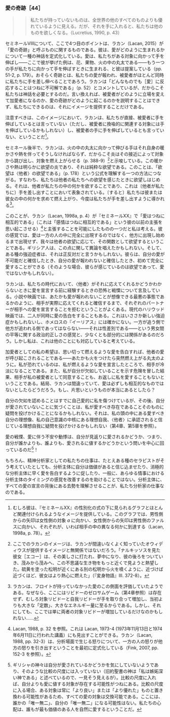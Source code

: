 ### 愛の奇跡［44］
<!-- The Miracle of Love  -->

<!-- What we do not have seems better than everything else in all the world, but should we get it, we want something else. Lucretius, 1990, p.43 -->
>> 私たちが持っていないものは、全世界の他のすべてのものよりも優れているように見える。だが、それを手に入れると、私たちは他のものを欲しくなる。（Lucretius, 1990, p. 43）

<!-- The fourth point I will make here about Seminar VIII concerns what Lacan (2015) calls “the miracle of love.” He formulates a sort of myth about how love comes into being: love arises, he proposes, when we reach out toward an object - the examples he gives here being a flower, fruit, or log in a fire - and another hand reaches out toward us (pp. 51-2, 179). Presumably the miracle is that our love is reciprocated, the beloved reaching almost simultaneously for us. Lacan comments that “it is always inexplicable that anything whatsoever responds to [love]” (p. 52), which is why we need a myth. In other words, we cannot explain how the miracle of love occurs, how the beloved changes positions and becomes a lover; all we can do is provide an image for it. -->
セミネールⅧについて、ここで4つ目のポイントは、ラカン（Lacan, 2015）が「愛の奇跡」と呼ぶものに関するものである。彼は、愛がどのように生まれるかについて一種の神話を定式化している。愛は、私たちがある対象に向かって手を伸ばし——ここで彼が挙げた例は、花、果物、火の中の丸太である——もう一つの手が私たちに向かって手を伸ばすときに生まれる、と彼は提案している（pp. 51-2, p. 179）。おそらく奇跡とは、私たちの愛が報われ、被愛者がほとんど同時に私たちに手を差し伸べることであろう。ラカンは「どんなものでも［愛］に反応することはつねに不可解である」（p. 52）とコメントしているが、だからこそ私たちは神話を必要とするのだ。言い換えれば、被愛者がどのように立場を変えて加愛者になるのか、愛の奇跡がどのように起こるのかを説明することはできず、私たちにできるのは、それにイメージを提供することだけである。

<!-- Note that in this image Lacan does not say that we are reaching directly for the beloved (though perhaps for an object metonymically related to the beloved?) or for the beloved’s hand.26 -->
注意すべきは、このイメージにおいて、ラカンは、私たちが直接、被愛者に手を伸ばしているとは言っていない（ただし、被愛者に換喩的に関連する対象には手を伸ばしているかもしれない）し、被愛者の手に手を伸ばしているとも言っていない、ということだ[^26]。

<!-- Later in the seminar, Lacan indicates that the hand that extends toward the log in the fire must do so with its own warmth or heat so that the flame leaps from the object, setting the object afire, at its approach (pp. 388-9).27 This warmth or heat is obviously the flame of desire: it is pure desirousness. This leads to one way of understanding the formula “Desire is the Other’s desire” (p. 178): we begin to desire when we sense the other’s desire for us. It is the other’s desire for something in us, represented in the reaching out, that sets us ablaze for something in him or her, leading us to reach out in turn.28 -->
セミネール後半で、ラカンは、火の中の丸太に向かって伸びる手はそれ自身の暖かさや熱を伴ってそうしなければならず、だからこそ炎はその接近によって対象から跳び出し、対象を燃え上がらせる（p. 388-9）[^27]と示唆している。この暖かさや熱は明らかに欲望の炎であり、それは純粋な欲望である。このことは、「欲望は〈他者〉の欲望である」（p. 178）という公式を理解する一つの方法につながる。すなわち、私たちは他者の私たちへの欲望を感じたときに欲望しはじめる。それは、他者が私たちの中の何かを欲することであり、これは〔他者が私たちに〕手を差し出すことにおいて表象されている。〔すると〕私たちは彼または彼女の中の何かを求めて燃え上がり、今度は私たちが手を差し出すように導かれる[^28]。

<!-- This is, I believe, one of the things that allows Lacan (1998a, p. 4) to claim in Seminar XX that “love is always mutual” (which harks back to his earlier claim that “feelings are always mutual”),29 his sense being that love does not fully emerge in one person until it has begun to emerge in the other, and that we desire in response to and as a function of the other person’s desire. The Greeks might have begged to differ here. And certain obsessives might say it is just the opposite: they can fully love only when they are sure their love is impossible, when they are sure their love will be unrequited. (In such cases, it might well be desire they are feeling, however, not love.) -->
このことが、ラカン（Lacan, 1998a, p. 4）が『セミネールXX』で「愛はつねに相互的である」（これは「感情はつねに相互的である」という彼の以前の主張を思い起こさせる）[^29]と主張することを可能にしたものの一つだと私は考える。彼の感覚では、愛は一方の人の中に完全に出現するのではなく、他方に出現し始めるまで出現せず、我々は他者の欲望に応じて、その関数として欲望するということである。ギリシア人は、この点に関して異論を唱えたかもしれない。そして、ある種の強迫症者は、それは正反対だと言うかもしれない。彼らは、自分の愛が不可能だと確信したとき、自分の愛が報われないと確信したとき、初めて完全に愛することができる（そのような場合、彼らが感じているのは欲望であって、愛ではないかもしれない）。

<!-- Lacan mentions the fear and trembling we experience, in our own times, before declaring our love when we are not sure the other is ready to respond in kind. A great deal is made of this in novels and films, where we see that each partner refuses to declare his or her love for the other until he or she is pretty sure the other in fact reciprocates, as if the worst thing imaginable were for love to be unrequited. In contemporary Hollywood films, this sometimes leads to both partners declaring their love for each other simultaneously. This may be a somewhat new obsession, and it is certainly not found in Homer’s Iliad. It is probably related at least in part to some political-correctness sense about the equality between the sexes; one cannot be the pursuer and the other the pursued - that would be sexist. But I believe it corresponds to something else as well. -->
ラカンは、私たちの時代において、〈他者〉がそれに応えてくれるかどうかわからないときに愛を宣言する前に経験するときの恐怖と戦慄について言及している。小説や映画では、あたかも愛が報われないことが想像できる最悪の事態であるかのように、相手が実際に応えてくれると確信するまで、それぞれのパートナーが相手への愛を宣言することを拒むということがよくある。現代のハリウッド映画では、二人が同時に愛の告白をすることもある。これはいささか新しい強迫症かもしれないし、ホメロスの『イーリアス』には確かにない。一方が追う側で他方が追われる側であってはならない——それは性差別である——という男女間の平等に関する政治的正しさの感覚と、少なくとも部分的には関係があるのだろう。しかし私は、これは他のことにも対応していると考えている。

<!-- For my hope as a lover is that if I take the plunge and declare my burning love, the other’s love will be aroused - just like a log that suddenly bursts into flames when I stir the fire. My fear is that I will declare my burning love and the other will be left cold and uninter  ested; I will have taken the risk of showing that I lack and the other will neither agree to be my beloved object nor love me in return. After all, what if Lacan is wrong and love is not always mutual? What if there really is such a thing as unrequited love? -->
加愛者としての私の希望は、思い切って燃えるような愛を告白すれば、他者の愛が呼び起こされることである——あたかも火をつけたら突然燃え上がる丸太のように。私が恐れているのは、私が燃えるような愛を宣言したところで、相手が冷淡になることである。また、私が自分が欠如していることを示す危険を冒した結果、相手が私の被愛者として同意することも、お返しに私を愛することもないということである。結局、ラカンは間違っていて、愛は必ずしも相互的なものではないとしたらどうだろう。もし、片思いというものが本当にあるとしたら？

<!-- To admit to my lack already wounds me narcissistically, but to then find myself unloved may call into question my very lovability. It may call into question the ideal image of myself as lovable that I carry around in my head, the ideal ego at the core of my sense of self, the ideal ego that I believe to be approved of by the Other (see Chapters 4 and 5). -->
自分の欠如を認めることはすでに自己愛的に私を傷つけているが、その後、自分が愛されていないことに気づくことは、私が愛すべき存在であることそのものに疑問を投げかけることになるかもしれない。それは、私の頭の中にある愛すべき自分の理想像、私の自己意識の中核にある理想自我、〈他者〉に承認されると信じている理想自我に疑問を投げかけるかもしれない（第4章、第5章を参照）。

<!-- The trembling of love, the anxiety and palpitations that love involves, revolve around the question whether I will be loved in return, that is, the question whether I am worthy of being loved more worthy than someone else, more worthy than everyone else!30 -->
愛の戦慄、愛に伴う不安や動悸は、自分が見返りに愛されるかどうか、つまり、自分が誰かよりも、誰よりも、愛されるに値するかどうかという問いを中心に回っているのだ[^30]！

<!-- As psychoanalysts, it is not, of course, our job - even if certain therapists think that it is - to convince the analysand that he or she is worthy, to spur the reluctant analysand on to declare his or her love sooner rather than later, or to generally help improve the analysand's sense of timing in all things amorous. It is our job as analysts to get the analysand to come to grips with the castration that lies behind all declarations of love. -->
もちろん、精神分析家としての私たちの仕事は、たとえある種のセラピストがそう考えていたとしても、分析主体に自分は価値があると信じ込ませたり、消極的な分析主体に早く愛を告白するように促したり、一般に、あらゆる情事における分析主体のタイミングの感覚を改善するのを助けることではない。分析主体に、すべての愛の宣言の背後にある去勢を理解させることが、私たち分析家の仕事なのである。

<!-- 26 Rather he provides an image which could almost be associated with the graph found under the formulas of sexuation in Seminar XX, in which an arrow from the masculine side goes toward object a on the feminine side and an arrow from the feminine side goes toward the phallus on the masculine side, each reaching, as it were, for something different in the other person (Lacan, 1998a. p.78).  -->
[^26]: むしろ彼は、『セミネールXX』の性別化の式の下に見られるグラフとほとんど関連付けられるようなイメージを提供している。このグラフでは、男性側からの矢印は女性側の対象 *a* に向かい、女性側からの矢印は男性側のファルスに向かい、それぞれが、いわば相手の中の異なる何かに到達する（Lacan, 1998a, p. 78）。

<!-- 27 Lacan’s image here is perhaps not unrelated to one Ovid provides, with which Lacan was undoubtedly familiar: “Now having seen Narcissus, she [Echo] was struck by his beauty, enamored, followed along behind him, going from bush to bush, eager for yet a closer look at this mar  velous creature. The closer she came, the more ardently she burned, as a torch with its coating of sulfur will burst into flames from another torch that is held nearby” (Metamorphoses, III. 372-8).  -->
[^27]: ここでのラカンのイメージは、ラカンが間違いなくよく知っていたオウィディウスが提供するイメージと無関係ではないだろう。「ナルキッソスを見た彼女［エコー］は、その美しさに打たれ、夢中になり、彼の後ろをついていき、茂みから茂みへ、この不思議な生き物をもっと近くで見ようと熱望した。硫黄を塗った松明が近くにある別の松明から火を噴くように、近づけば近づくほど、彼女はより熱心に燃えた」（『変身物語』III. 372-8）。

<!-- 28 Lacan seems to have had an appreciation for this aspect of love that Freud did not have. For here there is no zero-sum game of libido (see Chapter 4); rather, object-libido and ego-libido increase hand in hand, leading to a greater “constant,” a greater quantum of energy, than there was at the outset. But, then again, perhaps there is simply an increase in object libido on both sides here . . . -->
[^28]: ラカンは、フロイトが持っていなかった愛のこの側面を評価していたようである。なぜなら、ここにはリビドーのゼロサムゲーム（第4章参照）は存在せず、むしろ対象リビドーと自我リビドーが手を取り合って増加し、当初よりも大きな「定数」、大きなエネルギー量に至るからである。しかし、それにしても、ここでは単に両者の対象リビドーが増加しているだけなのかもしれない……

<!-- 29 See Lacan, 1988, p. 32; this can also be found in Lacan, 1973-4 (classes given on November 13, 1973, and June 11, 1974). Lacan (1988, pp. 32-3) first formulates this regarding anger that arises in the analytic setting, it being one party’s anger that can elicit the other's (see Fink. 2007, pp. 152-3).  -->
[^29]: Lacan, 1988, p. 32 を参照。これは Lacan, 1973-4 (1973年11月13日と1974年6月11日に行われた講義）にも見出すことができる。ラカン（Lacan, 1988, pp. 32-3）は、分析場面で生じる怒りについて、一方の人の怒りが他方の怒りを引き出すということを最初に定式化している（Fink, 2007, pp. 152-3 を参照）。

<!-- 30 The Greek gods did not seem to worry whether they were loved or not: they did not enter into that scale of comparison (the God of the Old Testament seemingly did. however, stating “I am a jealous God”). If one enters into the scale of comparison, there is always the possibility that there might be another object that is more worthy of love than oneself. Where one enters into the scale of comparison, all love objects are fungible, since one object can always be left behind or exchanged for a “better" or “superior" one; there is no possibility here of being someone's “one and only,” one’s “sole and unique”; our worry is that everyone will naturally love he or she who is most worthy. -->
[^30]: ギリシャの神々は自分が愛されているかどうかを気にしていないようであり、そのような比較の尺度には入っていない（旧約聖書の神は「私は嫉妬深い神である」と述べているので、一見そう見えるが）。比較の尺度に入れば、自分よりも愛に値する対象が存在する可能性がつねにある。比較の尺度に入る場合、ある対象は常に「より良い」または「より優れた」ものと置き換わる可能性があるため、すべての愛の対象は交換可能である。ここには、誰かの「唯一無二」、自分の「唯一無二」になる可能性はない。私たちの心配は、誰もが最も価値のある人を自然に愛するということだ。
